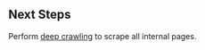 ## Next Steps

Perform [deep crawling](https://docs.crawl4ai.com/core/deep-crawling/) to scrape all internal pages.